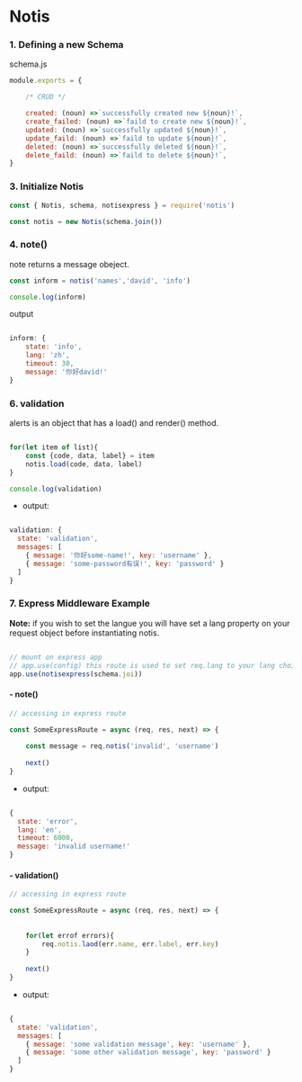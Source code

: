 # Notis
### 1.  Defining a new Schema
schema.js
```js
module.exports = {

    /* CRUD */ 

    created: (noun) =>`successfully created new ${noun}!`,
    create_failed: (noun) =>`faild to create new ${noun}!`,
    updated: (noun) =>`successfully updated ${noun}!`,
    update_faild: (noun) =>`faild to update ${noun}!`,
    deleted: (noun) =>`successfully deleted ${noun}!`,
    delete_faild: (noun) =>`faild to delete ${noun}!`,
}
```

### 3. Initialize Notis
```js
const { Notis, schema, notisexpress } = require('notis')

const notis = new Notis(schema.join())

```

### 4. note()
note returns a message obeject. 

```js
const inform = notis('names','david', 'info')

console.log(inform)

```

output

```js

inform: { 
    state: 'info', 
    lang: 'zh', 
    timeout: 30, 
    message: '你好david!'
}
```

### 6. validation
alerts is an object that has a load() and render() method.
```js

for(let item of list){
    const {code, data, label} = item
    notis.load(code, data, label)
}

console.log(validation)

```

- output:

```js

validation: {
  state: 'validation',
  messages: [
    { message: '你好some-name!', key: 'username' },
    { message: 'some-password有误!', key: 'password' }
  ]
}
```

### 7. Express Middleware Example

**Note:** if you wish to set the langue you will have set a lang property on your request object before instantiating notis.

```js

// mount on express app
// app.use(config) this route is used to set req.lang to your lang choice on each request.
app.use(notisexpress(schema.joi))

```

#### - note()


```js
// accessing in express route

const SomeExpressRoute = async (req, res, next) => {
    
    const message = req.notis('invalid', 'username')
    
    next()
}

```

- output:

```js

{
  state: 'error',
  lang: 'en',
  timeout: 6000,
  message: 'invalid username!'
}

```

#### - validation()

```js
// accessing in express route

const SomeExpressRoute = async (req, res, next) => {
    
    
    for(let errof errors){
        req.notis.laod(err.name, err.label, err.key)
    }
    
    next()
}

```

- output:

```js

{
  state: 'validation',
  messages: [
    { message: 'some validation message', key: 'username' },
    { message: 'some other validation message', key: 'password' }
  ]
}
```